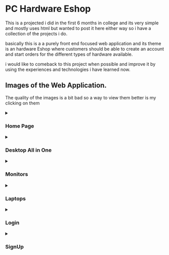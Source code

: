# PC Hardware Eshop
This is a projected i did in the first 6 months in college and its very simple and mostly uses html but wanted to post it here either way so i have a collection of the projects i do.

basically this is a a purely front end focused web application and its theme is an hardware Eshop where customers should be able to create an account and start orders for the different types of hardware available.

i would like to comeback to this project when possible and improve it by using the experiences and technologies i have learned now.

## Images of the Web Application.

The quality of the images is a bit bad so a way to view them better is my clicking on them

<details>
<summary><h3>Home Page</h3></summary>
<br>
<img align="left" height="750px" width="1650px"  src="https://github.com/user-attachments/assets/715b23d1-96eb-425a-aa71-af9d157ad7ff"/>
<img align="left" height="750px" width="1650px"  src="https://github.com/user-attachments/assets/8bc54f54-0f40-4a2a-9854-73803c5ac04c"/>
<img align="left" height="350px" width="1650px"  src="https://github.com/user-attachments/assets/0278afb4-1b81-4469-8466-241863ea6d63"/>
</details>

<details>
<summary><h3>Desktop All in One</h3></summary>
<br>
<img align="left" height="750px" width="1650px"  src="https://github.com/user-attachments/assets/715b23d1-96eb-425a-aa71-af9d157ad7ff"/>
<img align="left" height="750px" width="1650px"  src="https://github.com/user-attachments/assets/8bc54f54-0f40-4a2a-9854-73803c5ac04c"/>
<img align="left" height="350px" width="1650px"  src="https://github.com/user-attachments/assets/0278afb4-1b81-4469-8466-241863ea6d63"/>
</details>

<details>
<summary><h3>Monitors</h3></summary>
<br>
<img align="left" height="750px" width="1650px"  src="https://github.com/user-attachments/assets/715b23d1-96eb-425a-aa71-af9d157ad7ff"/>
<img align="left" height="750px" width="1650px"  src="https://github.com/user-attachments/assets/8bc54f54-0f40-4a2a-9854-73803c5ac04c"/>
<img align="left" height="350px" width="1650px"  src="https://github.com/user-attachments/assets/0278afb4-1b81-4469-8466-241863ea6d63"/>
</details>

<details>
<summary><h3>Laptops</h3></summary>
<br>
<img align="left" height="750px" width="1650px"  src="https://github.com/user-attachments/assets/715b23d1-96eb-425a-aa71-af9d157ad7ff"/>
<img align="left" height="750px" width="1650px"  src="https://github.com/user-attachments/assets/8bc54f54-0f40-4a2a-9854-73803c5ac04c"/>
<img align="left" height="350px" width="1650px"  src="https://github.com/user-attachments/assets/0278afb4-1b81-4469-8466-241863ea6d63"/>
</details>

<details>
<summary><h3>Login</h3></summary>
<br>
<img align="left" height="750px" width="1650px"  src="https://github.com/user-attachments/assets/715b23d1-96eb-425a-aa71-af9d157ad7ff"/>
<img align="left" height="750px" width="1650px"  src="https://github.com/user-attachments/assets/8bc54f54-0f40-4a2a-9854-73803c5ac04c"/>
<img align="left" height="350px" width="1650px"  src="https://github.com/user-attachments/assets/0278afb4-1b81-4469-8466-241863ea6d63"/>
</details>

<details>
<summary><h3>SignUp</h3></summary>
<br>
<img align="left" height="750px" width="1650px"  src="https://github.com/user-attachments/assets/715b23d1-96eb-425a-aa71-af9d157ad7ff"/>
<img align="left" height="750px" width="1650px"  src="https://github.com/user-attachments/assets/8bc54f54-0f40-4a2a-9854-73803c5ac04c"/>
<img align="left" height="350px" width="1650px"  src="https://github.com/user-attachments/assets/0278afb4-1b81-4469-8466-241863ea6d63"/>
</details>




